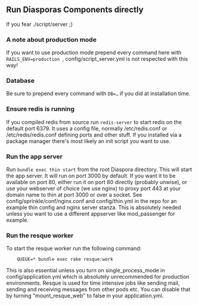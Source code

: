 ## Run Diasporas Components directly

If you fear ./script/server ;)

### A note about production mode

If you want to use production mode prepend every command here with `RAILS_ENV=production `,
config/script_server.yml is not respected with this way!

### Database

Be sure to prepend every command with `DB=…` if you did at installation time.

### Ensure redis is running

If you compiled redis from source run `redis-server` to start redis on the default port 6379. It uses a config file, normally /etc/redis.conf or /etc/redis/redis.conf defining ports and other stuff. If you installed via a package manager there's most likely an init script you want to use.

### Run the app server

Run `bundle exec thin start` from the root Diaspora directory.  This will start the app server.
It will run on port 3000 by default. If you want it to be available on port 80, either run it on port 80 directly (probably unwise), or use your webserver of choice (we use nginx) to proxy port 443 at your domain name to thin at port 3000 or over a socket.  See config/sprinkle/conf/nginx.conf and config/thin.yml in the repo for an example thin config and nginx server stanza.
This is absolutely needed unless you want to use a different appserver like mod_passenger for example.


### Run the resque worker

To start the resque worker run the following command:

        QUEUE=* bundle exec rake resque:work

This is also essential unless you turn on single_process_mode in config/application.yml which is absolutely unrecommended for production environments. Resque is used for time intensive jobs like sending mail, sending and receiving messages from other pods etc.
You can disable that by turning "mount_resque_web" to false in your application.yml.



